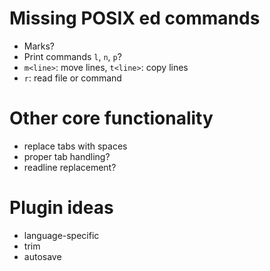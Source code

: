 # Missing POSIX ed commands

- Marks?
- Print commands `l`, `n`, `p`?
- `m<line>`: move lines, `t<line>`: copy lines
- `r`: read file or command

# Other core functionality

- replace tabs with spaces
- proper tab handling?
- readline replacement?

# Plugin ideas

- language-specific
- trim
- autosave
